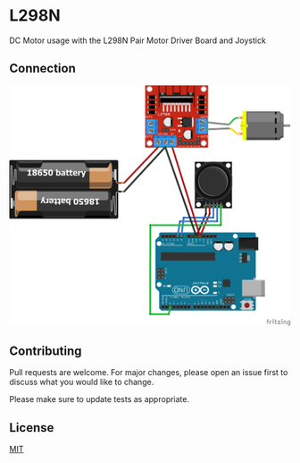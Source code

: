 # L298N

DC Motor usage with the L298N Pair Motor Driver Board and Joystick

## Connection

![Connection](sketch/sketch.png)

## Contributing
Pull requests are welcome. For major changes, please open an issue first to discuss what you would like to change.

Please make sure to update tests as appropriate.

## License
[MIT](https://choosealicense.com/licenses/mit/)
